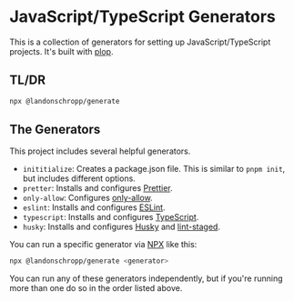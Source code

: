 # JavaScript/TypeScript Generators

This is a collection of generators for setting up JavaScript/TypeScript projects. It's built with
[plop](https://plopjs.com/).

## TL/DR

```bash
npx @landonschropp/generate
```

## The Generators

This project includes several helpful generators.

- `inititialize`: Creates a package.json file. This is similar to `pnpm init`, but includes
  different options.
- `pretter`: Installs and configures [Prettier](https://prettier.io/).
- `only-allow`: Configures [only-allow](https://github.com/pnpm/only-allow).
- `eslint`: Installs and configures [ESLint](https://eslint.org/).
- `typescript`: Installs and configures [TypeScript](https://typescriptlang.org/).
- `husky`: Installs and configures [Husky](https://typicode.github.io/husky/) and
  [lint-staged](https://www.npmjs.com/package/lint-staged).

You can run a specific generator via [NPX](https://github.com/zkat/npx) like this:

```sh
npx @landonschropp/generate <generator>
```

You can run any of these generators independently, but if you're running more than one do so in the
order listed above.
